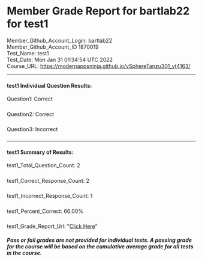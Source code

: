 # Member Grade Report for bartlab22 for test1  
   
Member_Github_Account_Login: bartlab22  
Member_Github_Account_ID 1870019  
Test_Name: test1  
Test_Date: Mon Jan 31 01:34:54 UTC 2022  
Course_URL: https://modernappsninja.github.io/vSphereTanzu301_vt4163/  
   
---  
#### test1 Individual Question Results:  
Question1: Correct  
#####  
Question2: Correct  
#####  
Question3: Incorrect  
#####  
---  
#### test1 Summary of Results:  
test1_Total_Question_Count: 2  
#####  
test1_Correct_Response_Count: 2  
#####  
test1_Incorrect_Response_Count: 1  
#####  
test1_Percent_Correct: 66.00%  
#####  
test1_Grade_Report_Url: "[Click Here](https://github.com/modernappsninjas/bartlab22/blob/main/static/userdata/courses/vSphereTanzu301_vt4163/grade_report.pr405.test1.md)"
##### Pass or fail grades are not provided for individual tests. A passing grade for the course will be based on the cumulative average grade for all tests in the course.  
